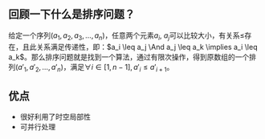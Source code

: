 ## 回顾一下什么是排序问题？

给定一个序列$(a_1, a_2, a_3, \ldots, a_n)$，任意两个元素$a_i$, $a_j$可以比较大小，有关系$\leq$存在，且此关系满足传递性，即：$a_i \leq a_j \And a_j \leq a_k \implies a_i \leq a_k$。那么排序问题就是找到一个算法，通过有限次操作，得到原数组的一个排列$(a'_1, a'_2, \ldots, a'_n)$，满足$\forall i \in [1, n-1], a'_i \leq a'_{i+1}$。

## 优点

- 很好利用了时空局部性
- 可并行处理

